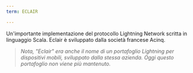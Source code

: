 ```yaml
---
term: ECLAIR

---
```

Un'importante implementazione del protocollo Lightning Network scritta in linguaggio Scala. Eclair è sviluppato dalla società francese Acinq.

> *Nota, "Eclair" era anche il nome di un portafoglio Lightning per dispositivi mobili, sviluppato dalla stessa azienda. Oggi questo portafoglio non viene più mantenuto.*